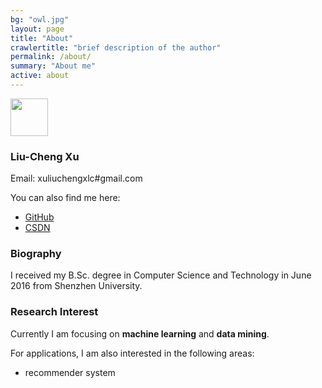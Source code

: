 ```yaml
---
bg: "owl.jpg"
layout: page
title: "About"
crawlertitle: "brief description of the author"
permalink: /about/
summary: "About me"
active: about
---
```


<img name='name_cn' style="width=80px; height:60px;"  src="{{ site.images }}/name_cn.png" />

### Liu-Cheng Xu

Email: xuliuchengxlc#gmail.com

You can also find me here:

- [GitHub](https://github.com/liuchengxu)
- [CSDN](http://blog.csdn.net/simple_the_best)

### Biography

I received my B.Sc. degree in Computer Science and Technology in June 2016 from Shenzhen University.

### Research Interest

Currently I am focusing on **machine learning** and **data mining**.

For applications, I am also interested in the following areas:

- recommender system
